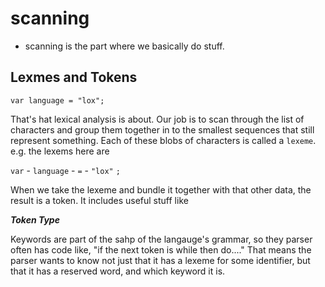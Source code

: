 # scanning

- scanning is the part where we basically do stuff.

## Lexmes and Tokens

```lox
var language = "lox";
```

That's hat lexical analysis is about. Our job is to scan through the list of characters and group them together in to the smallest sequences that still represent something. Each of these blobs of characters is called a `lexeme`. e.g. the lexems here are

`var` - `language` - `=` - `"lox"` `;`

When we take the lexeme and bundle it together with that other data, the result is a token. It includes useful stuff like

**_Token Type_**

Keywords are part of the sahp of the langauge's grammar, so they parser often has code like, "if the next token is while then do...." That means the parser wants to know not just that it has a lexeme for some identifier, but that it has a reserved word, and which keyword it is.
